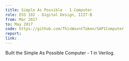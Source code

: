 ```yaml
---
title: Simple As Possible - 1 Computer
role: ESS 102 - Digital Design, IIIT-B
from: Mar 2017
to: May 2017
code: https://github.com/ThisWasntTaken/SAP1Computer
report:
link:
---
```

Built the <a href="http://drghimire.com.np/simple-as-possible-computer-1-sap1-architecture/" style="text-decoration: none">Simple As Possible Computer - 1</a> in Verilog.